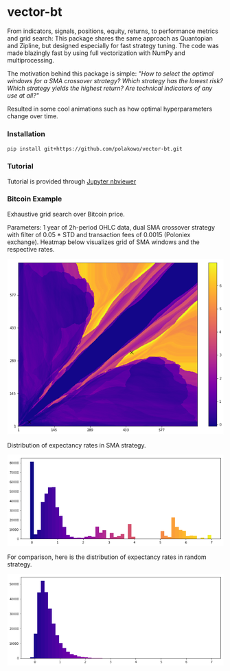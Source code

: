 # vector-bt

From indicators, signals, positions, equity, returns, to performance metrics and grid search: This package shares the same approach as Quantopian and Zipline, but designed especially for fast strategy tuning. The code was made blazingly fast by using full vectorization with NumPy and multiprocessing.

The motivation behind this package is simple: *"How to select the optimal windows for a SMA crossover strategy? Which strategy has the lowest risk? Which strategy yields the highest return? Are technical indicators of any use at all?"*

Resulted in some cool animations such as how optimal hyperparameters change over time.

### Installation
```
pip install git+https://github.com/polakowo/vector-bt.git
```

### Tutorial
Tutorial is provided through [Jupyter nbviewer](http://nbviewer.jupyter.org/github/polakowo/vector-bt/blob/master/example.ipynb)

### Bitcoin Example
Exhaustive grid search over Bitcoin price. 

Parameters: 1 year of 2h-period OHLC data, dual SMA crossover strategy with filter of 0.05 * STD and transaction fees of 0.0015 (Poloniex exchange). Heatmap below visualizes grid of SMA windows and the respective rates.

![SMA-heatmap](SMA-heatmap.png)

Distribution of expectancy rates in SMA strategy. 

![SMA-dist](SMA-dist.png)

For comparison, here is the distribution of expectancy rates in random strategy.

![random-dist](random-dist.png)
